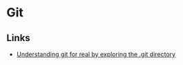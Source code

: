 # Git

## Links

- [Understanding git for real by exploring the .git directory](https://www.daolf.com/posts/git-series-part-1/)
